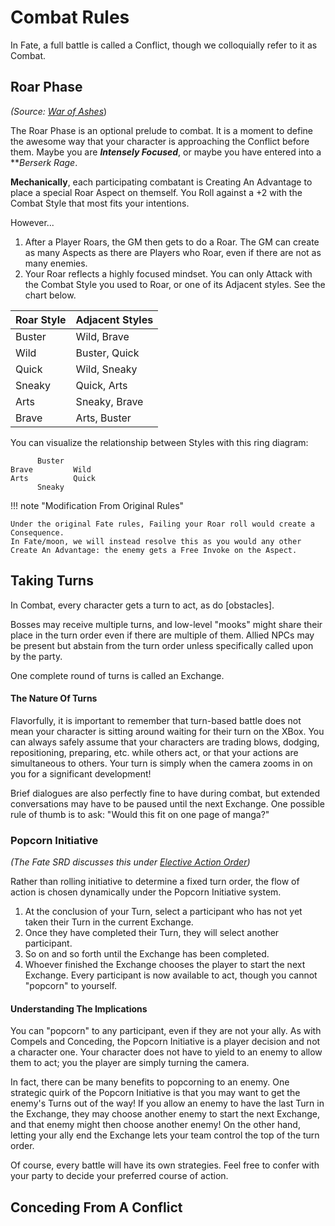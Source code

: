 # Combat Rules

In Fate, a full battle is called a Conflict, though we colloquially refer to it as Combat.

## Roar Phase
*(Source: [War of Ashes](https://fate-srd.com/war-ashes/advanced-conflict)*)

The Roar Phase is an optional prelude to combat. It is a moment to define the awesome way that your character is approaching the Conflict before them. Maybe you are ***Intensely Focused***, or maybe you have entered into a ***Berserk Rage*.

**Mechanically**, each participating combatant is Creating An Advantage to place a special Roar Aspect on themself. You Roll against a +2 with the Combat Style that most fits your intentions. 

However...
1. After a Player Roars, the GM then gets to do a Roar. The GM can create as many Aspects as there are Players who Roar, even if there are not as many enemies.
2. Your Roar reflects a highly focused mindset. You can only Attack with the Combat Style you used to Roar, or one of its Adjacent styles. See the chart below.

| Roar Style | Adjacent Styles |
| ---- | ---- |
| Buster | Wild, Brave |
| Wild | Buster, Quick |
| Quick | Wild, Sneaky |
| Sneaky | Quick, Arts |
| Arts | Sneaky, Brave | 
| Brave | Arts, Buster | 

You can visualize the relationship between Styles with this ring diagram:

```
      Buster
Brave         Wild
Arts          Quick
      Sneaky
```

!!! note "Modification From Original Rules"

    Under the original Fate rules, Failing your Roar roll would create a Consequence. 
    In Fate/moon, we will instead resolve this as you would any other Create An Advantage: the enemy gets a Free Invoke on the Aspect.


## Taking Turns

In Combat, every character gets a turn to act, as do [obstacles]. 

Bosses may receive multiple turns, and low-level "mooks" might share their place in the turn order even if there are multiple of them. Allied NPCs may be present but abstain from the turn order unless specifically called upon by the party.

One complete round of turns is called an Exchange.

#### The Nature Of Turns

Flavorfully, it is important to remember that turn-based battle does not mean your character is sitting around waiting for their turn on the XBox. You can always safely assume that your characters are trading blows, dodging, repositioning, preparing, etc. while others act, or that your actions are simultaneous to others. Your turn is simply when the camera zooms in on you for a significant development!

Brief dialogues are also perfectly fine to have during combat, but extended conversations may have to be paused until the next Exchange. One possible rule of thumb is to ask: "Would this fit on one page of manga?"

### Popcorn Initiative
*(The Fate SRD discusses this under [Elective Action Order](https://fate-srd.com/odds-ends/elective-action-order))*

Rather than rolling initiative to determine a fixed turn order, the flow of action is chosen dynamically under the Popcorn Initiative system. 

1. At the conclusion of your Turn, select a participant who has not yet taken their Turn in the current Exchange. 
2. Once they have completed their Turn, they will select another participant.
3. So on and so forth until the Exchange has been completed. 
4. Whoever finished the Exchange chooses the player to start the next Exchange. 
   Every participant is now available to act, though you cannot "popcorn" to yourself.

#### Understanding The Implications

You can "popcorn" to any participant, even if they are not your ally. As with Compels and Conceding, the Popcorn Initiative is a player decision and not a character one. Your character does not have to yield to an enemy to allow them to act; you the player are simply turning the camera. 

In fact, there can be many benefits to popcorning to an enemy. One strategic quirk of the Popcorn Initiative is that you may want to get the enemy's Turns out of the way! If you allow an enemy to have the last Turn in the Exchange, they may choose another enemy to start the next Exchange, and that enemy might then choose another enemy! On the other hand, letting your ally end the Exchange lets your team control the top of the turn order.

Of course, every battle will have its own strategies. Feel free to confer with your party to decide your preferred course of action.

## Conceding From A Conflict